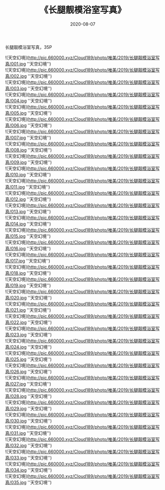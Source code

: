 ﻿---
layout: post
title:  《长腿靓模浴室写真》
date:   2020-08-07
img: http://pic.660000.xyz/Cloud189/photo/唯美/2019/长腿靓模浴室写真/000.jpg
categories: [美女, 性感, 泳衣]
---

长腿靓模浴室写真，35P

![天空幻境](http://pic.660000.xyz/Cloud189/photo/唯美/2019/长腿靓模浴室写真/001.jpg ''天空幻境'') <br>
![天空幻境](http://pic.660000.xyz/Cloud189/photo/唯美/2019/长腿靓模浴室写真/002.jpg ''天空幻境'') <br>
![天空幻境](http://pic.660000.xyz/Cloud189/photo/唯美/2019/长腿靓模浴室写真/003.jpg ''天空幻境'') <br>
![天空幻境](http://pic.660000.xyz/Cloud189/photo/唯美/2019/长腿靓模浴室写真/004.jpg ''天空幻境'') <br>
![天空幻境](http://pic.660000.xyz/Cloud189/photo/唯美/2019/长腿靓模浴室写真/005.jpg ''天空幻境'') <br>
![天空幻境](http://pic.660000.xyz/Cloud189/photo/唯美/2019/长腿靓模浴室写真/006.jpg ''天空幻境'') <br>
![天空幻境](http://pic.660000.xyz/Cloud189/photo/唯美/2019/长腿靓模浴室写真/007.jpg ''天空幻境'') <br>
![天空幻境](http://pic.660000.xyz/Cloud189/photo/唯美/2019/长腿靓模浴室写真/008.jpg ''天空幻境'') <br>
![天空幻境](http://pic.660000.xyz/Cloud189/photo/唯美/2019/长腿靓模浴室写真/009.jpg ''天空幻境'') <br>
![天空幻境](http://pic.660000.xyz/Cloud189/photo/唯美/2019/长腿靓模浴室写真/010.jpg ''天空幻境'') <br>
![天空幻境](http://pic.660000.xyz/Cloud189/photo/唯美/2019/长腿靓模浴室写真/011.jpg ''天空幻境'') <br>
![天空幻境](http://pic.660000.xyz/Cloud189/photo/唯美/2019/长腿靓模浴室写真/012.jpg ''天空幻境'') <br>
![天空幻境](http://pic.660000.xyz/Cloud189/photo/唯美/2019/长腿靓模浴室写真/013.jpg ''天空幻境'') <br>
![天空幻境](http://pic.660000.xyz/Cloud189/photo/唯美/2019/长腿靓模浴室写真/014.jpg ''天空幻境'') <br>
![天空幻境](http://pic.660000.xyz/Cloud189/photo/唯美/2019/长腿靓模浴室写真/015.jpg ''天空幻境'') <br>
![天空幻境](http://pic.660000.xyz/Cloud189/photo/唯美/2019/长腿靓模浴室写真/016.jpg ''天空幻境'') <br>
![天空幻境](http://pic.660000.xyz/Cloud189/photo/唯美/2019/长腿靓模浴室写真/017.jpg ''天空幻境'') <br>
![天空幻境](http://pic.660000.xyz/Cloud189/photo/唯美/2019/长腿靓模浴室写真/018.jpg ''天空幻境'') <br>
![天空幻境](http://pic.660000.xyz/Cloud189/photo/唯美/2019/长腿靓模浴室写真/019.jpg ''天空幻境'') <br>
![天空幻境](http://pic.660000.xyz/Cloud189/photo/唯美/2019/长腿靓模浴室写真/020.jpg ''天空幻境'') <br>
![天空幻境](http://pic.660000.xyz/Cloud189/photo/唯美/2019/长腿靓模浴室写真/021.jpg ''天空幻境'') <br>
![天空幻境](http://pic.660000.xyz/Cloud189/photo/唯美/2019/长腿靓模浴室写真/022.jpg ''天空幻境'') <br>
![天空幻境](http://pic.660000.xyz/Cloud189/photo/唯美/2019/长腿靓模浴室写真/023.jpg ''天空幻境'') <br>
![天空幻境](http://pic.660000.xyz/Cloud189/photo/唯美/2019/长腿靓模浴室写真/024.jpg ''天空幻境'') <br>
![天空幻境](http://pic.660000.xyz/Cloud189/photo/唯美/2019/长腿靓模浴室写真/025.jpg ''天空幻境'') <br>
![天空幻境](http://pic.660000.xyz/Cloud189/photo/唯美/2019/长腿靓模浴室写真/026.jpg ''天空幻境'') <br>
![天空幻境](http://pic.660000.xyz/Cloud189/photo/唯美/2019/长腿靓模浴室写真/027.jpg ''天空幻境'') <br>
![天空幻境](http://pic.660000.xyz/Cloud189/photo/唯美/2019/长腿靓模浴室写真/028.jpg ''天空幻境'') <br>
![天空幻境](http://pic.660000.xyz/Cloud189/photo/唯美/2019/长腿靓模浴室写真/029.jpg ''天空幻境'') <br>
![天空幻境](http://pic.660000.xyz/Cloud189/photo/唯美/2019/长腿靓模浴室写真/030.jpg ''天空幻境'') <br>
![天空幻境](http://pic.660000.xyz/Cloud189/photo/唯美/2019/长腿靓模浴室写真/031.jpg ''天空幻境'') <br>
![天空幻境](http://pic.660000.xyz/Cloud189/photo/唯美/2019/长腿靓模浴室写真/032.jpg ''天空幻境'') <br>
![天空幻境](http://pic.660000.xyz/Cloud189/photo/唯美/2019/长腿靓模浴室写真/033.jpg ''天空幻境'') <br>
![天空幻境](http://pic.660000.xyz/Cloud189/photo/唯美/2019/长腿靓模浴室写真/034.jpg ''天空幻境'') <br>
![天空幻境](http://pic.660000.xyz/Cloud189/photo/唯美/2019/长腿靓模浴室写真/035.jpg ''天空幻境'') <br>

